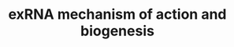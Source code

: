 ---
annotations:
- id: PW:0000808
  parent: regulatory pathway
  type: Pathway Ontology
  value: microRNA pathway
authors:
- Khanspers
- MaintBot
description: The process of RNA-interference in eukaryotic cells. Long precursor microRNA
  (miRNA), called pri-miRNA, is cleaved by RNase III endonuclease (Drosha) into pieces
  of approximately 70 nucleotides each (called pre-miRNA) in the nucleus. Following
  transportation into the cytoplasm by exportin 5 another RNase III endonuclease (Dicer)
  cleaves it into mature miRNA segments. Degradation of messenger RNA (mRNA) and translational
  repression occurs after miRNA binds to the RNA-induced silencing complex (RISC).
  Cytoplasmic long double-stranded RNA (dsRNA) is cleaved by Dicer into small interfering
  RNA (siRNA), which is incorporated into RISC, resulting in the cleavage and degradation
  of specific target mRNA. Synthetic double-stranded siRNA is not processed by Dicer
  and directly incorporated by the RISC.  After cleavage by Dicer, mature miRNAs can
  also be released out of cells in exosomes, microvesicles or apoptotic bodies, or
  bond to some high-density lipoprotein (HDL) and Argonaute protein 2 (Ago2). Viral
  miRNAs exported from the nucleus are processed in the same way.  Proteins on this
  pathway have targeted assays available via the [https://assays.cancer.gov/available_assays?wp_id=WP2805
  CPTAC Assay Portal]
last-edited: 2019-09-05
organisms:
- Homo sapiens
redirect_from:
- /index.php/Pathway:WP2805
- /instance/WP2805
revision: null
schema-jsonld:
- '@context': https://schema.org/
  '@id': https://wikipathways.github.io/pathways/WP2805.html
  '@type': Dataset
  creator:
    '@type': Organization
    name: WikiPathways
  description: The process of RNA-interference in eukaryotic cells. Long precursor
    microRNA (miRNA), called pri-miRNA, is cleaved by RNase III endonuclease (Drosha)
    into pieces of approximately 70 nucleotides each (called pre-miRNA) in the nucleus.
    Following transportation into the cytoplasm by exportin 5 another RNase III endonuclease
    (Dicer) cleaves it into mature miRNA segments. Degradation of messenger RNA (mRNA)
    and translational repression occurs after miRNA binds to the RNA-induced silencing
    complex (RISC). Cytoplasmic long double-stranded RNA (dsRNA) is cleaved by Dicer
    into small interfering RNA (siRNA), which is incorporated into RISC, resulting
    in the cleavage and degradation of specific target mRNA. Synthetic double-stranded
    siRNA is not processed by Dicer and directly incorporated by the RISC.  After
    cleavage by Dicer, mature miRNAs can also be released out of cells in exosomes,
    microvesicles or apoptotic bodies, or bond to some high-density lipoprotein (HDL)
    and Argonaute protein 2 (Ago2). Viral miRNAs exported from the nucleus are processed
    in the same way.  Proteins on this pathway have targeted assays available via
    the [https://assays.cancer.gov/available_assays?wp_id=WP2805 CPTAC Assay Portal]
  keywords:
  - AGO2
  - DGCR8
  - DICER1
  - Drosha
  - ERI1
  - HDL
  - XPO5
  - dsRNA
  - exo-siRNA
  - miRNA
  - pre-miRNA
  - pri-miRNA
  - siRNA
  license: CC0
  name: exRNA mechanism of action and biogenesis
seo: CreativeWork
title: exRNA mechanism of action and biogenesis
wpid: WP2805
---